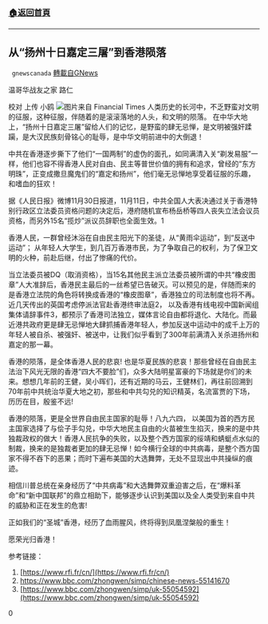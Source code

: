 ###  [:house:返回首頁](https://github.com/ourhimalayas/txt)
---

## 从“扬州十日嘉定三屠”到香港陨落
` gnewscanada` [轉載自GNews](https://gnews.org/zh-hans/611382/)

温哥华战友之家 路仁

校对 上传 小鸥
![]()![](https://gnews-media-offload.s3.amazonaws.com/wp-content/uploads/2020/12/02164533/HK.jpg)图片来自 Financial Times
人类历史的长河中，不乏野蛮对文明的征服，这种征服，伴随着的是滚滚落地的人头，和文明的陨落。 在中华大地上，“扬州十日嘉定三屠”留给人们的记忆，是野蛮的肆无忌惮，是文明被强奸蹂躏，是大汉民族刻骨铭心的耻辱，是中华文明前进中的大倒退！

中共在香港逐步撕下了他们“一国两制”的虚伪的面孔，如同满清入关“剃发易服”一样，他们也容不得香港人民对自由、民主等普世价值的拥有和追求，曾经的“东方明珠”，正变成撒旦魔鬼们的“嘉定和扬州”，他们毫无忌惮地享受着征服的乐趣，和嗜血的狂欢！

据《人民日报》微博11月30日报道，11月11日，中共全国人大表决通过关于香港特别行政区立法委员资格问题的决定后，港府随机宣布杨岳桥等四人丧失立法会议员资格，而另外15名“揽炒”派议员辞职也全面生效。1

香港人民，一群曾经沐浴在自由民主阳光下的圣徒，从“黄雨伞运动”，到“反送中运动”； 从年轻人大学生，到几百万香港市民，为了争取自己的权利，为了保卫文明的火种，前赴后继，付出了惨痛的代价。

当立法委员被DQ（取消资格），当15名其他民主派立法委员被所谓的中共“橡皮图章”人大准辞后，香港民主最后的一丝希望已告破灭。可以预见的是，伴随而来的是香港立法院的角色将转换成香港的“橡皮图章”，香港独立的司法制度也将不再。近几天传出的英国考虑停派法官赴香港终审法庭2， 以及香港有线电视中国新闻组集体请辞事件3，都预示了香港司法独立，媒体言论自由都将退化、大陆化。而最近港共政府更是肆无忌惮地大肆抓捕香港年轻人，参加反送中运动中的成千上万的年轻人被自杀、被强奸、被送中，让我们似乎看到了300年前满清入关杀进扬州和嘉定的那一幕。

香港的陨落，是全体香港人民的悲哀! 也是华夏民族的悲哀！那些曾经在自由民主法治下风光无限的香港“四大不要脸”们，众多大陆明星富豪的下场就是你们的未来。想想几年前的王健，吴小晖们，还有近期的马云，王健林们，再往前回溯到70年前中共统治华夏大地之初，那些和中共勾兑的知识精英，名流富贾的下场，历历在目，殷鉴不远!

香港的陨落，更是全世界自由民主国家的耻辱！八九六四， 以美国为首的西方民主国家选择了与侩子手勾兑，中华大地民主自由的火苗被生生掐灭，换来的是中共独裁政权的做大！香港人民抗争的失败，以及整个西方国家的绥靖和蜻蜓点水似的制裁，换来的是独裁者更加的肆无忌惮！如今横行全球的中共病毒，是整个西方国家不得不吞下的恶果；而时下遍布美国的大选舞弊，无处不显现出中共操纵的痕迹。

相信川普总统在亲身经历了“中共病毒”和大选舞弊双重迫害之后，在“爆料革命”和“新中国联邦”的鼎立相助下，能够逐步认识到美国以及全人类受到来自中共的威胁和正在发生的危害!

正如我们的“圣城”香港，经历了血雨腥风，终将得到凤凰涅槃般的重生！

愿荣光归香港！

参考链接：

1. [https://www.rfi.fr/cn/](https://www.rfi.fr/cn/)
2. https://www.bbc.com/zhongwen/simp/chinese-news-55141670
3. [https://www.bbc.com/zhongwen/simp/uk-55054592](https://www.bbc.com/zhongwen/simp/uk-55054592)


0
